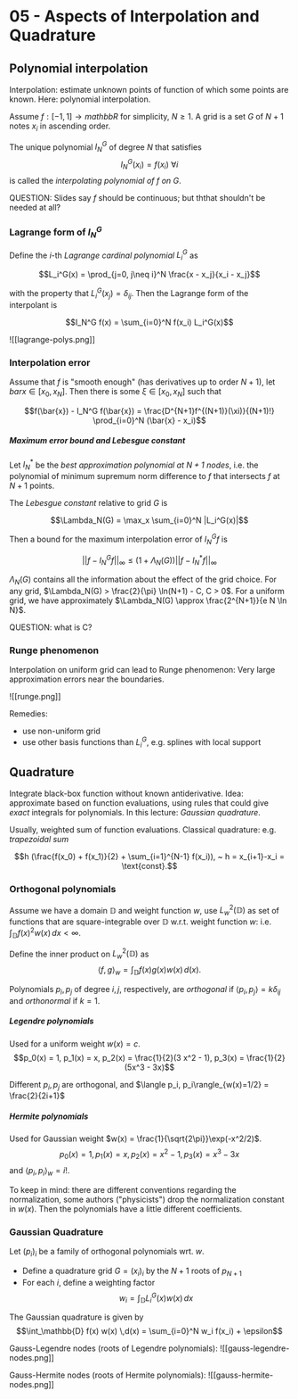 # 05 - Aspects of Interpolation and Quadrature

## Polynomial interpolation

Interpolation: estimate unknown points of function of which some points are known. Here: polynomial interpolation.

Assume $f: [-1, 1] \to mathbb{R}$ for simplicity, $N \geq 1$. A grid is a set $G$ of $N+1$ notes $x_i$ in ascending order.

The unique polynomial $I_N^G$ of degree $N$ that satisfies
$$I_N^G(x_i) = f(x_i) ~\forall i$$
is called the *interpolating polynomial of $f$ on $G$*.

QUESTION: Slides say $f$ should be continuous; but ththat shouldn't be needed at all?

### Lagrange form of $I_N^G$
Define the $i$-th *Lagrange cardinal polynomial* $L_i^G$ as

$$L_i^G(x) = \prod_{j=0, j\neq i}^N \frac{x - x_j}{x_i - x_j}$$

with the property that $L_i^G(x_j) = \delta_{ij}$. Then the Lagrange form of the interpolant is

$$I_N^G f(x) = \sum_{i=0}^N f(x_i) L_i^G(x)$$

![[lagrange-polys.png]]

### Interpolation error
Assume that $f$ is "smooth enough" (has derivatives up to order $N+1$), let $bar{x} \in [x_0, x_N]$. Then there is some $\xi \in [x_0, x_N]$ such that

$$f(\bar{x}) - I_N^G f(\bar{x}) = \frac{D^{N+1}f^{(N+1)}(\xi)}{(N+1)!} \prod_{i=0}^N (\bar{x} - x_i)$$

##### Maximum error bound and Lebesgue constant
Let $I_N^\ast$ be the *best approximation polynomial at $N+1$ nodes*, i.e. the polynomial of minimum supremum norm difference to $f$ that intersects $f$ at $N+1$ points.

The *Lebesgue constant* relative to grid $G$ is

$$\Lambda_N(G) = \max_x \sum_{i=0}^N |L_i^G(x)|$$

Then a bound for the maximum interpolation error of $I_N^G f$ is 

$$||f - I_N^G f||_\infty \leq (1 + \Lambda_N(G)) ||f - I_N^\ast f||_\infty$$


$\Lambda_N(G)$ contains all the information about the effect of the grid choice.  For any grid, $\Lambda_N(G) > \frac{2}{\pi} \ln(N+1) - C, C > 0$. For a uniform grid, we have approximately $\Lambda_N(G) \approx \frac{2^{N+1}}{e N \ln N}$.

QUESTION: what is C?

### Runge phenomenon
Interpolation on uniform grid can lead to Runge phenomenon: Very large approximation errors near the boundaries.

![[runge.png]]

Remedies:
- use non-uniform grid
- use other basis functions than $L_i^G$, e.g. splines with local support


## Quadrature
Integrate black-box function without known antiderivative. Idea: approximate based on function evaluations, using rules that could give *exact* integrals for polynomials. In this lecture: *Gaussian quadrature*.

Usually, weighted sum of function evaluations. Classical quadrature: e.g. *trapezoidal sum*

$$h (\frac{f(x_0) + f(x_1)}{2} + \sum_{i=1}^{N-1} f(x_i)), ~ h = x_{i+1}-x_i = \text{const}.$$

### Orthogonal polynomials
Assume we have a domain $\mathbb{D}$ and weight function $w$, use $L_w^2(\mathbb{D})$ as set of functions that are square-integrable over $\mathbb{D}$ w.r.t. weight function $w$: i.e. $\int_\mathbb{D} f(x)^2 w(x) \,dx < \infty$.

Define the inner product on $L^2_w(\mathbb{D})$ as $$\langle f, g \rangle_w = \int_{\mathbb{D}} f(x) g(x) w(x) \, d(x).$$

Polynomials $p_i, p_j$ of degree $i, j$, respectively, are *orthogonal* if $\langle p_i, p_j \rangle = k \delta_{ij}$ and *orthonormal* if $k=1$.

##### Legendre polynomials
Used for a uniform weight $w(x) = c$. 
$$p_0(x) = 1, p_1(x) = x, p_2(x) = \frac{1}{2}(3 x^2 - 1), p_3(x) = \frac{1}{2} (5x^3 - 3x)$$

Different $p_i, p_j$ are orthogonal, and $\langle p_i, p_i\rangle_{w(x)=1/2} = \frac{2}{2i+1}$

##### Hermite polynomials
Used for Gaussian weight $w(x) = \frac{1}{\sqrt{2\pi}}\exp(-x^2/2)$.
$$p_0(x)=1, p_1(x) = x, p_2(x) = x^2-1, p_3(x) = x^3-3x$$
and $\langle p_i, p_i \rangle_w = i!$.

To keep in mind: there are different conventions regarding the normalization, some authors ("physicists") drop the normalization constant in $w(x)$. Then the polynomials have a little different coefficients.

### Gaussian Quadrature
Let $(p_i)_i$ be a family of orthogonal polynomials wrt. $w$. 
- Define a quadrature grid $G = (x_i)_i$ by the $N+1$ roots of $p_{N+1}$
- For each $i$, define a weighting factor $$w_i = \int_{\mathbb{D}} L_i^G(x) w(x) \,dx$$

The Gaussian quadrature is given by
$$\int_\mathbb{D} f(x) w(x) \,d(x) = \sum_{i=0}^N w_i f(x_i) + \epsilon$$

Gauss-Legendre nodes (roots of Legendre polynomials):
![[gauss-legendre-nodes.png]]

Gauss-Hermite nodes (roots of Hermite polynomials):
![[gauss-hermite-nodes.png]]